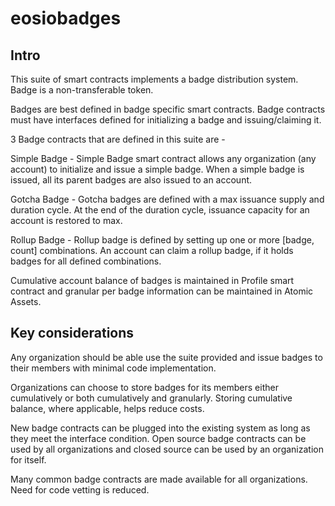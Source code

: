 # eosiobadges

## Intro
This suite of smart contracts implements a badge distribution system. Badge is a non-transferable token. 

Badges are best defined in badge specific smart contracts. Badge contracts must have interfaces defined for initializing a badge and issuing/claiming it. 

3 Badge contracts that are defined in this suite are -

Simple Badge - Simple Badge smart contract allows any organization (any account) to initialize and issue a simple badge. When a simple badge is issued, all its parent badges are also issued to an account.

Gotcha Badge - Gotcha badges are defined with a max issuance supply and duration cycle. At the end of the duration cycle, issuance capacity for an account is restored to max.

Rollup Badge -  Rollup badge is defined by setting up one or more [badge, count] combinations. An account can claim a rollup badge, if it holds badges for all defined combinations.

Cumulative account balance of badges is maintained in Profile smart contract and granular per badge information can be maintained in Atomic Assets. 


## Key considerations 
Any organization should be able use the suite provided and issue badges to their members with minimal code implementation.

Organizations can choose to store badges for its members either cumulatively or both cumulatively and granularly. Storing cumulative balance, where applicable, helps reduce costs.

New badge contracts can be plugged into the existing system as long as they meet the interface condition. Open source badge contracts can be used by all organizations and closed source can be used by an organization for itself.

Many common badge contracts are made available for all organizations. Need for code vetting is reduced.
